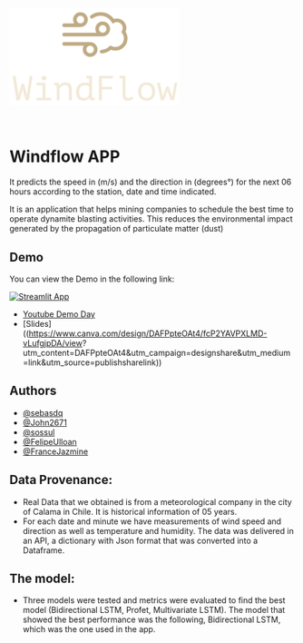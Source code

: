#
![Alt text](WindFlow.png?raw=true "Title")

&nbsp;

# Windflow APP

It predicts the speed in (m/s) and the direction in (degrees°) for the next 06 hours according to the station, date and time indicated.

It is an application that helps mining companies to schedule the best time to operate dynamite blasting activities. This reduces the environmental impact generated by the propagation of particulate matter (dust)




## Demo

You can view the Demo in the following link:

[![Streamlit App](https://static.streamlit.io/badges/streamlit_badge_black_white.svg)]([https://windflow.herokuapp.com/](https://windflow.herokuapp.com/WindFlowApp))
- [Youtube Demo Day](https://www.youtube.com/watch?v=HZyLS1le0jQ)
- [Slides]((https://www.canva.com/design/DAFPpteOAt4/fcP2YAVPXLMD-vLufgjpDA/view?    utm_content=DAFPpteOAt4&utm_campaign=designshare&utm_medium=link&utm_source=publishsharelink))



## Authors

- [@sebasdq](https://github.com/sebasdq)
- [@John2671](https://github.com/John2671)
- [@sossul](https://github.com/sossul)
- [@FelipeUlloan](https://github.com/FelipeUlloan)
- [@FranceJazmine](https://github.com/FranceJazmine)


## Data Provenance:

- Real Data that we obtained is from a meteorological company in the city of Calama in Chile. It is historical information of 05 years.
- For each date and minute we have measurements of wind speed and direction as well as temperature and humidity. The data was delivered in an API, a dictionary with Json format that was converted into a Dataframe.


## The model:

- Three models were tested and metrics were evaluated to find the best model (Bidirectional LSTM, Profet, Multivariate LSTM). The model that showed the best performance was the following, Bidirectional LSTM, which was the one used in the app.


##
